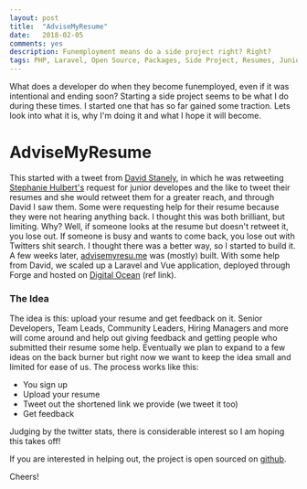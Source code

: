 ```yaml
---
layout: post
title:  "AdviseMyResume"
date:   2018-02-05
comments: yes
description: Funemployment means do a side project right? Right?
tags: PHP, Laravel, Open Source, Packages, Side Project, Resumes, Junior Developers   
---
```


What does a developer do when they become funemployed, even if it was intentional and ending soon? Starting a side project seems to be what I do
during these times. I started one that has so far gained some traction. Lets look into what it is, why I'm doing it and what I hope it will become. 

# AdviseMyResume

This started with a tweet from [David Stanely](https://twitter.com/davidstanely01), in which he was retweeting [Stephanie Hulbert's](https://twitter.com/sehurlburt) request for junior developes and the like
to tweet their resumes and she would retweet them for a greater reach, and through David I saw them. Some were requesting help for their resume because they were not
hearing anything back. I thought this was both brilliant, but limiting. Why? Well, if someone looks at the resume but doesn't retweet it, you lose out. If someone is busy and wants to come back, 
you lose out with Twitters shit search. I thought there was a better way, so I started to build it. A few weeks later, [advisemyresu.me](https://advisemyresu.me) was (mostly) built. With some help from David, we 
scaled up a Laravel and Vue application, deployed through Forge and hosted on [Digital Ocean](https://m.do.co/c/54c862a4a5b2) (ref link).

### The Idea  

The idea is this: upload your resume and get feedback on it. Senior Developers, Team Leads, Community Leaders, Hiring Managers and more will come around and help out giving feedback and getting people who submitted their resume
some help. Eventually we plan to expand to a few ideas on the back burner but right now we want to keep the idea small and limited for ease of us. The process works like this:

* You sign up
* Upload your resume
* Tweet out the shortened link we provide (we tweet it too)
* Get feedback
 
 Judging by the twitter stats, there is considerable interest so I am hoping this takes off!
 
 If you are interested in helping out, the project is open sourced on [github](https://github.com/matthewtrask/developerresumes).
 
 Cheers!

